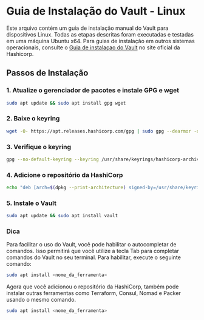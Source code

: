 # Guia de Instalação do Vault - Linux

Este arquivo contém um guia de instalação manual do Vault para dispositivos Linux. Todas as etapas descritas foram executadas e testadas em uma máquina Ubuntu x64. Para guias de instalação em outros sistemas operacionais, consulte o [Guia de instalaçao do Vault](https://developer.hashicorp.com/vault/tutorials/getting-started/getting-started-install) no site oficial da Hashicorp.

## Passos de Instalação

### 1. Atualize o gerenciador de pacotes e instale GPG e wget

```bash
sudo apt update && sudo apt install gpg wget
```

### 2. Baixe o keyring

```bash
wget -O- https://apt.releases.hashicorp.com/gpg | sudo gpg --dearmor -o /usr/share/keyrings/hashicorp-archive-keyring.gpg
```

### 3. Verifique o keyring

```bash
gpg --no-default-keyring --keyring /usr/share/keyrings/hashicorp-archive-keyring.gpg --fingerprint
```

### 4. Adicione o repositório da HashiCorp

```bash
echo "deb [arch=$(dpkg --print-architecture) signed-by=/usr/share/keyrings/hashicorp-archive-keyring.gpg] https://apt.releases.hashicorp.com $(lsb_release -cs) main" | sudo tee /etc/apt/sources.list.d/hashicorp.list
```

### 5. Instale o Vault

```bash
sudo apt update && sudo apt install vault
```

### Dica 
Para facilitar o uso do Vault, você pode habilitar o autocompletar de comandos. Isso permitirá que você utilize a tecla Tab para completar comandos do Vault no seu terminal. Para habilitar, execute o seguinte comando:
```bash
sudo apt install <nome_da_ferramenta>
```

Agora que você adicionou o repositório da HashiCorp, também pode instalar outras ferramentas como Terraform, Consul, Nomad e Packer usando o mesmo comando.

```bash
sudo apt install <nome_da_ferramenta>
```